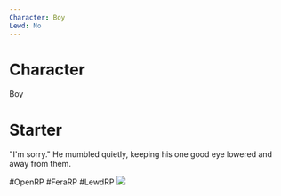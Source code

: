 ```yaml
---
Character: Boy
Lewd: No
---
```

# Character
Boy

# Starter
"I'm sorry." He mumbled quietly, keeping his one good eye lowered and away from them.

  

#OpenRP #FeraRP #LewdRP 
![](FSMhDFrXIAA-JY2.jpg)